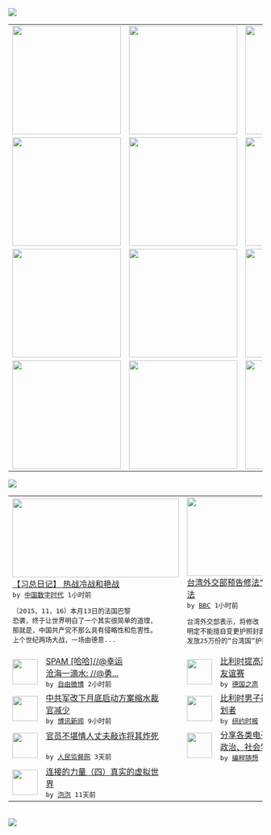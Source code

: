 

<a href="https://github.com/greatfire/z/raw/master/FreeBrowser.apk"><img src="https://raw.githubusercontent.com/greatfire/wiki/master/x/header.png" /></a><table><tr><td width="262" align="center" valign="center"><a href="https://github.com/greatfire/wiki/wiki/nyt" title="纽约时报中文网 国际纵览"><img src="https://raw.githubusercontent.com/greatfire/wiki/master/x/nyt_flag.png" width="215"/></a></td><td width="262" align="center" valign="center"><a href="https://github.com/greatfire/wiki/wiki/dw" title=""><img src="https://raw.githubusercontent.com/greatfire/wiki/master/x/dw_flag.png" width="215"/></a></td><td width="262" align="center" valign="center"><a href="https://github.com/greatfire/wiki/wiki/rmjd" title=""><img src="https://raw.githubusercontent.com/greatfire/wiki/master/x/rmjd_flag.png" width="215"/></a></td></tr><tr><td width="262" align="center" valign="center"><a href="https://github.com/paopaonetizen/website" title="泡泡 - 未经审查的互联网信息"><img src="https://raw.githubusercontent.com/greatfire/wiki/master/x/pp_flag.png" width="215"/></a></td><td width="262" align="center" valign="center"><a href="https://github.com/getlantern/mirror" title="以及自由微博和GreatFire.org官方中文论坛"><img src="https://raw.githubusercontent.com/greatfire/wiki/master/x/lantern_flag.png" width="215"/></a></td><td width="262" align="center" valign="center"><a href="https://github.com/cdtmirrors/m/" title=""><img src="https://raw.githubusercontent.com/greatfire/wiki/master/x/cdt_flag.png" width="215"/></a></td></tr><tr><td width="262" align="center" valign="center"><a href="https://github.com/program-think/blog" title="编程随想的博客"><img src="https://raw.githubusercontent.com/greatfire/wiki/master/x/pt_flag.png" width="215"/></a></td><td width="262" align="center" valign="center"><a href="https://github.com/greatfire/wiki/wiki/bbc" title=""><img src="https://raw.githubusercontent.com/greatfire/wiki/master/x/bbc_flag.png" width="215"/></a></td><td width="262" align="center" valign="center"><a href="https://github.com/freeweibo/s" title="自由微博 - 匿名和不受屏蔽的新浪微博搜索"><img src="https://raw.githubusercontent.com/greatfire/wiki/master/x/fw_flag.png" width="215"/></a></td></tr><tr><td width="262" align="center" valign="center"><a href="https://github.com/greatfire/wiki/wiki/google" title=""><img src="https://raw.githubusercontent.com/greatfire/wiki/master/x/google_flag.png" width="215"/></a></td><td width="262" align="center" valign="center"><a href="https://github.com/bxnews/boxun" title=""><img src="https://raw.githubusercontent.com/greatfire/wiki/master/x/bx_flag.png" width="215"/></a></td><td width="262" align="center" valign="center"><a href="https://github.com/greatfire/wiki/wiki/open-source" title="欢迎访问GreatFire.org开发者项目网站"><img src="https://raw.githubusercontent.com/greatfire/wiki/master/x/open-source_flag.png" width="215"/></a></td></tr></table><img src="https://raw.githubusercontent.com/greatfire/wiki/master/x/newsfeed text.png" /><table cols="4"><tr><td colspan="2" width="380"><a href="http://feedproxy.google.com/~r/chinadigitaltimes/IyPt/~3/CBc8LXAx_i0/"><img src="http://chinadigitaltimes.net/chinese/files/2015/10/24_avatar_big.jpg" width="330" height="156"/></a></br><a href="http://feedproxy.google.com/~r/chinadigitaltimes/IyPt/~3/CBc8LXAx_i0/">【习总日记】 热战冷战和艳战</a></br><kbd> by <a href="http://chinadigitaltimes.net/chinese/">中国数字时代</a> 1小时前 </kbd></br><pre>（2015，11，16）本月13日的法国巴黎<br/>恐袭，终于让世界明白了一个其实很简单的道理，<br/>那就是，中国共产党不那么具有侵略性和危害性。<br/>上个世纪两场大战，一场由德意...</pre></td><td colspan="2" width="380"><a href="http://www.bbc.com/zhongwen/simp/china/2015/11/151117_taiwan_passport_stickers"><img src="http://a.files.bbci.co.uk/worldservice/live/assets/images/2015/11/17/151117083601_cn_taiwan_passport_sticker_144x81_yuchientseng_nocredit.jpg" width="330" height="156"/></a></br><a href="http://www.bbc.com/zhongwen/simp/china/2015/11/151117_taiwan_passport_stickers">台湾外交部预告修法“台湾国护照贴纸”将违<br/>法</a></br><kbd> by <a href="http://www.bbc.co.uk/zhongwen/simp">BBC</a> 1小时前 </kbd></br><pre>台湾外交部表示，将修改《护照条例施行细则》，<br/>明定不能擅自变更护照封面。有民众质疑是针对已<br/>发放25万份的“台湾国”护照封面贴纸而修法。</pre></td></tr><tr><td><img src="http://ww4.sinaimg.cn/large/0066NdFtjw1ey31zuhlecj30bc0bijtv.jpg" width="50" height="50"/></td><td width="280"><a href="https://freeweibo.com/weibo/3910194889243447">SPAM [哈哈]//@幸运<br/>沧海一滴水: //@勇...</a></br><kbd> by <a href="https://freeweibo.com/">自由微博</a> 2小时前 </kbd></td><td><img src="http://www.dw.com/image/0,,18852857_302,00.jpg" width="50" height="50"/></td><td width="280"><a href="http://dw.com/p/1H6wP?maca=chi-GK-text-greatfire-all-chinese-15625-xml-mrss">比利时提高恐怖威胁级别 取消<br/>友谊赛</a></br><kbd> by <a href="http://dw.de">德国之声</a> 2小时前 </kbd></td></tr><tr><td><img src="https://raw.githubusercontent.com/greatfire/wiki/master/x/bx_logo.png" width="50" height="50"/></td><td width="280"><a href="http://www.boxun.com/news/gb/china/2015/11/201511170105.shtml">中共军改下月底启动方案缩水裁<br/>官减少</a></br><kbd> by <a href="http://www.boxun.com">博讯新闻</a> 9小时前 </kbd></td><td><img src="http://static01.nyt.com/images/2015/11/17/world/17Blog-Silence2/17Blog-Silence2-articleInline.jpg" width="50" height="50"/></td><td width="280"><a href="https://d3qlz4p8smvoli.cloudfront.net/world/20151117/c17paris/">比利时男子被锁定为巴黎袭击策<br/>划者</a></br><kbd> by <a href="http://m.cn.nytimes.com/">纽约时报</a> 10小时前 </kbd></td></tr><tr><td><img src="https://raw.githubusercontent.com/greatfire/wiki/master/x/rmjd_logo.png" width="50" height="50"/></td><td width="280"><a href="http://www.rmjdw.com//guanzhuzhongguo/20151114/15237.html">官员不堪情人丈夫敲诈将其炸死<br/> </a></br><kbd> by <a href="http://www.rmjdw.com/">人民监督网</a> 3天前 </kbd></td><td><img src="https://raw.githubusercontent.com/greatfire/wiki/master/x/pt_logo.png" width="50" height="50"/></td><td width="280"><a href="http://feedproxy.google.com/~r/programthink/~3/jCW8wNXElSc/share-books.html">分享各类电子书（IT、哲学、<br/>政治、社会学等，44本）</a></br><kbd> by <a href="http://program-think.blogspot.com">编程随想</a> 7天前 </kbd></td></tr><tr><td><img src="https://raw.githubusercontent.com/greatfire/wiki/master/x/pp_logo.png" width="50" height="50"/></td><td width="280"><a href="https://pao-pao.net/article/635">连接的力量（四）真实的虚拟世<br/>界</a></br><kbd> by <a href="https://pao-pao.net">泡泡</a> 11天前 </kbd></td></table></br><a href="https://github.com/greatfire/z/raw/master/FreeBrowser.apk"><img src="https://raw.githubusercontent.com/greatfire/wiki/master/x/download app.png" /></a>